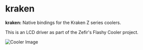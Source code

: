 # kraken

**kraken:** Native bindings for the Kraken Z series coolers.

This is an LCD driver as part of the Zefir's Flashy Cooler project.

![Cooler Image](https://github.com/brunostjohn/zefirs-flashy-cooler/raw/main/devices-src/kraken/resources/device.image.png)
